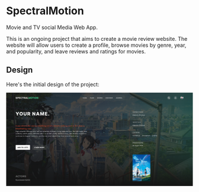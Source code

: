 # SpectralMotion
Movie and TV social Media Web App.

This is an ongoing project that aims to create a movie review website. The website will allow users to create a profile, browse movies by genre, year, and popularity, and leave reviews and ratings for movies.

## Design

Here's the initial design of the project:

![Initial Design Image](/Public/Initial%20SpectralMotion-Home.png)
